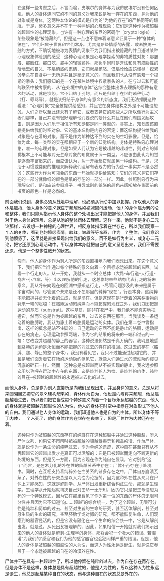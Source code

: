 <blockquote data-pid="3bSud2B2">在这样一些考虑之后，不言而喻，皮埃尔的身体与为我的皮埃尔没有任何区别。他人的身体连同它的不同的意义对我来说是唯一存在的东西，是为他的对象或是身体，这两种本体论的模式是自为的“为他的存在”的严格同等的翻版。于是，诸多意义并不在于一种神秘的心理现象：它们是这种作为被超越的超越性的心理现象。也许有一种心理的东西的密码学（crypto logie） ：某些现象是“被隐藏的”。但是这一点也不意味着诸意义归属于一种“身体的彼在”。它们归属于世界和它们本身。尤其是那些情感的表露，或者按更一般的方式，不确切地被称为表情的现象不为我们指出被隐藏的并且通过某种心理现象体验到的感受，这种心理现象是心理学探索的非物质性对象：那皱眉、那脸红、那口吃、那手的轻微颤抖，那似乎同时是羞怯和具有威胁性的暗地里的目光，不是愤怒的表情，它们就是愤怒。但是恰恰应该懂得：捏紧的拳头在自身中一无所是并且是毫无意义的。而且我们也从没有感知一个捏紧的拳头：我们感知的是一个在某种处境中捏紧拳头的人。在与过去和可能的联系中被考察的、从“在处境中的身体”这综合整体出发去理解的那种有意义的活动，就是愤怒。它不归结于别的，而只是归结于在世的诸种行动（打、辱骂等），就是说归结于身体的有意义的新态度。我们无法摆脱这种看法：“心理对象”完全被提供给感知，并且它在身体结构之外是不可能设想的。人们之所以至此还未有了解它，或者支持它的那些人之所以像行为主义者们那样，自己并没有很好理解他们要说的是什么并且在他们周围发起攻击，则是因为人们乐于相信所有知觉都是同一类型的。事实上，知觉应该直接提供给我们时空对象。它的基本结构是内在的否定：而这结构提供给我的对象是存在着的对象，而不是作为某种达不到的实在的空幻影像。但是，恰恰为此，每一类型的实在都相应于一个新的知觉结构。身体是特殊的心理对象，唯一的心理对象。但是如果人们认为它是被超越的超越性，则对它的知觉根本上不可能与对无生命对象的知觉属于同一类型。不应该由此认为知觉是逐渐丰富起来的，而应该认为，从一开始起它就属另一种结构。于是，求助于习惯或类似的推理来解释我们理解有表现力的行为这一事实并不是必然的：这些行为作为可领会的东西一开始就提供给感知；它们的意义是它们存在的一部分就像纸的颜色是纸的存在的一部分一样。因此，参照别的行为来理解它们，是和应该参照桌子，书页或别的纸张的颜色来感知放在我面前的书页的颜色一样是必然的。</blockquote><p data-pid="rUAMmt91">前面我们说到，身体必须从处境中理解，也必须从行动中加以把握。所以他人的身体是能指，他人身体的意义就在于超越性的被凝固的运动，他人的身体是为我的总和整体，我们只能从指示他人身体的整个处境出发才能把握他人的身体。并且我们对于他人身体的理解，总是从他的整体肉体去理解。这样一来，他就不是身心二元论那样，去设想一种神秘的心理世界，相反身体指示着在世存在，所以我们观察一个人的身体，看到他的愤怒表情，脸红，皱眉等等东西，作为一个整体，我们意识到他愤怒了，这里就是直接呈现出给我们的意义，而不是如行为主义，或身心二元论，把它还原到心理活动中。所以身体本身就把自己的意义呈现出来，我们不需要还原，他是一个整体性敞开的状态。</p><blockquote data-pid="AUMZAM4L">然而，他人的身体作为别人所是的东西直接地向我们表现出来。在这个意义下，我们把它当作通过每个特殊的意义向着一个目标永远被超越的东西。试看一个行走的人。从一开始，我就从一个时空总体（大路-车行道-人行道-商店-小汽车，等）出发理解他的行走，这总体的某些结构代表行走的将来意义。我从将来向现在的回溯中感知这行走，-尽管问题涉及的未来是属于宇宙时间的，尽管这个未来是还不在那里的纯粹“现在”。行走本身，这纯粹不能把握并虚无化着的生成，就是现在。但是这现在是行走着的某种事物向将来一端的超越：在胳膊运动的纯粹而不能把握的现在之外，我们力图把握运动的基质（substrat）。这种基质，除非在死尸中，我们绝不能真实地把握它，然而它总是作为被超越的东西，过去的东西在那里。当我谈及一条运动着的胳膊时，我认为静止着的胳膊是运动的实体。我们在第二卷中曾指出，这样的概念是站不住脚的：自己运动的东西不能是静止的胳膊，运动是存在的病态。心理运动参照两端，作为它的结果的将来的一端和过去的一端：它改变并超越的静止的器官，这种说法仍然是千真万确的。我明显地感到胳膊的运动是永恒而不能把握的向过去的存在的推回。这过去的存在（胳膊、腿、静止的整个身体），我没有看见它，我只不过能通过超越它的、并且是我们面对着它在场的运动隐约窥见它，就像人们通过水的流动隐约窥见河底的碎石一样。然而，这种总是被超越而从不被实现的静止，我永远参照它用以称呼在运动中存在的东西，它是纯粹的人为性，是纯粹的肉体，纯粹的目在-被超越的超越性的永远被过去化的过去。</blockquote><p data-pid="9in_n-tD">而他人身体，总是作为别人直接所是向我们呈现出来，并且身体的意义，总是从将来回溯回去把它的意义建构起来的，身体作为自为，他也是向着将来超越，他总是超越着过去，所以我们把它当成每个特殊意义向着一个目标永远超越的东西，他人的身体就是被超越的超越性的人为性，他人的身体在时空中指示在对象形式下他人的自由。我们通过他人身体的运动，我们知道他人也是自为的主体。所以身体不等于肉体，一个人死了，他的身体作为在世存在丧失了，但是尸体作为肉体还存在着。</p><blockquote data-pid="jeW0jQ96">这种只作为被超越的东西存在的纯自在在这种超越中并通过这种超越，堕入尸体之列，如果它不再同时被被超越的超越性揭示和掩盖的话。作为尸体，就是说作为一条生命的纯粹过去，作为单纯的遗迹，这种自在甚至只有从不再超越它的超越出发才是真正可以理解的：它是已被超越而走向不断更新的处境的东西。但是另一方面，因为它现在作为纯自在显现，它对别的“这个”而言，是在未分化的外在性的简单关系中存在：尸体不再存在于处境中。同时，在互相支持着纯粹外在性关系的诸多存在之中，尸体自身崩溃瓦解了。对外在性的研究总是以人为性为论据的，因为这种外在性从来只在尸体上才能感知，这就是解剖学。从尸体出发重新综合构成生命，那就是生理学。生理学从开始起就判决自己对生命一无所知，因为它只是把生命设想为死的一个特殊模式，因为它在那里看见了作为第一位的东西的尸体的无限可分性并且因为它不知道“向……超越”的综合统一，为了这个超越，无限可分性是纯粹和简单的过去。甚至对生者的生命的研究，甚至活体解剖，甚至对原生质的生命的研究，甚至胚胎学或对卵的研究，都不能恢复生命，人们观察到的器官是活的，但是它没有融化在一个生命的综合统一中，它是从解剖出发，就是说，从死出发被理解的。因此，如果相信一开始就对我们揭示出来的他人的身体就是解剖-生理学的身体，那将会犯一个极大的错误。若混淆“为我们的”感官和我们为他的感官器官也会犯同样严重的错误。但是，他人的身体是被超越的超越性的人为性，而这人为性永远是诞生，就是说它参照于一个永远被超越的自在的冷漠外在性。</blockquote><p data-pid="FHNmYsA7">尸体并不在具有一种超越性了，所以他停留在纯粹的过去，作为自在存在而存在。但是身体不是这样，身体总是具有超越性的，他是人为性的，所以这种人为性永远是诞生，他总是超越某种自在的状态，他与这种自在的状态总是外在的。<br> </p><p></p>
